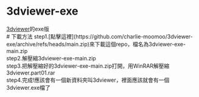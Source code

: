 <div id="top">
<h1>3dviewer-exe</h1>
<a href="https://github.com/charlie-moomoo/3dviewer">3dviewer</a>的exe版
</div>
# 下載方法
step1.[點擊這裡](https://github.com/charlie-moomoo/3dviewer-exe/archive/refs/heads/main.zip)來下載這個repo，檔名為3dviewer-exe-main.zip<br>
step2.解壓縮3dviewer-exe-main.zip<br>
step3.把解壓縮好的3dviewer-exe-main.zip打開，用WinRAR解壓縮3dviewer.part01.rar<br>
step4.完成!應該會有一個新資料夾叫3dviewer，裡面應該就會有一個3dviewer.exe檔了<br>
